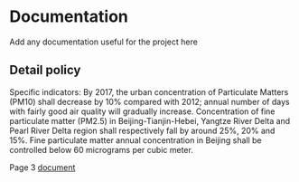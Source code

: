 # Documentation

Add any documentation useful for the project here

## Detail policy

Specific indicators: By 2017, the urban concentration of Particulate Matters (PM10) shall decrease by
10% compared with 2012; annual number of days with fairly good air quality will gradually increase.
Concentration of fine particulate matter (PM2.5) in Beijing-Tianjin-Hebei, Yangtze River Delta and
Pearl River Delta region shall respectively fall by around 25%, 20% and 15%. Fine particulate matter
annual concentration in Beijing shall be controlled below 60 micrograms per cubic meter.

Page 3 [document](https://github.com/KubiaPXH/Memoire-M1/blob/master/Documentation/Air%20pollution%20control%20and%20action%20plan.pdf)